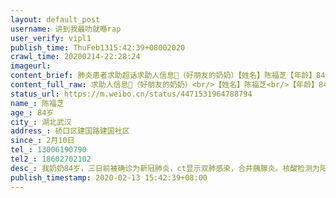 ```yaml
---
layout: default_post
username: 讲到我最叻就喺rap
user_verify: vipl1
publish_time: ThuFeb1315:42:39+08002020
crawl_time: 20200214-22:28:24
imageurl: 
content_brief: 肺炎患者求助超话求助人信息🙏（好朋友的奶奶）【姓名】陈福芝【年龄】84岁【所在城市】湖北武汉【所在小区、社区】硚口区建国路建国社区【患病时间】2月10日【联系方式】13006190790【其他紧急联系人】18602702102【病情描述】 我奶奶84岁，三日前被确诊为新冠肺炎，ct显示双肺感染， ...全文
content_full_raw: 求助人信息🙏（好朋友的奶奶）<br/>【姓名】陈福芝<br/>【年龄】84岁<br/>【所在城市】湖北武汉<br/>【所在小区、社区】硚口区建国路建国社区<br/>【患病时间】2月10日<br/>【联系方式】13006190790<br/>【其他紧急联系人】18602702102<br/>【病情描述】<br/>我奶奶84岁，三日前被确诊为新冠肺炎，ct显示双肺感染，合并胰腺炎。核酸检测为阳性。老人有心脏病，已经两天没有进食，多次联系社区一直说要在家等通知，医院没有床位收治。老人现在疼痛难忍，年算较高实在无力等待，恳求大家帮忙转发，救救她！
status_url: https://m.weibo.cn/status/4471531964788794
name_: 陈福芝
age_: 84岁
city_: 湖北武汉
address_: 硚口区建国路建国社区
since_: 2月10日
tel_: 13006190790
tel2_: 18602702102
desc_: 我奶奶84岁，三日前被确诊为新冠肺炎，ct显示双肺感染，合并胰腺炎。核酸检测为阳性。老人有心脏病，已经两天没有进食，多次联系社区一直说要在家等通知，医院没有床位收治。老人现在疼痛难忍，年算较高实在无力等待，恳求大家帮忙转发，救救她！
publish_timestamp: 2020-02-13 15:42:39+08:00
---
```

